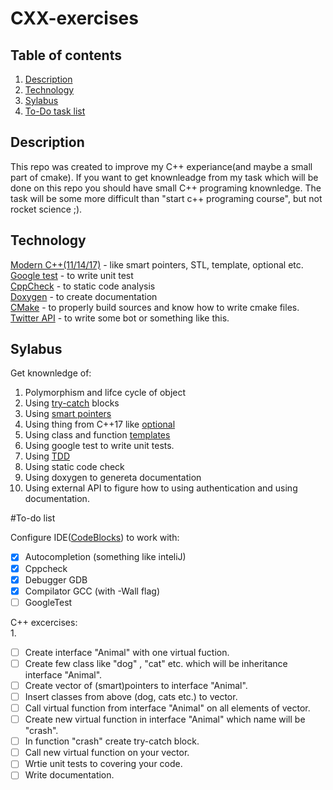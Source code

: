 # CXX-exercises

## Table of contents
1. [ Description ](#repo)
2. [ Technology ](#tech)
3. [ Sylabus ](#syl)
4. [ To-Do task list ](#todo)


<a name="repo"></a>
## Description

This repo was created to improve my C++ experiance(and maybe a small part of cmake). If you want to get knownleadge from my task which will be done on this repo you should have small C++ programing knownledge. The task will be some more difficult than "start c++ programing course", but not rocket science ;).

<a name="tech"></a>
## Technology

[Modern C++(11/14/17)](https://en.cppreference.com/w/) - like smart pointers, STL, template, optional etc.<br />
[Google test](https://github.com/google/googletest) - to write unit test<br />
[CppCheck](https://cppcheck.sourceforge.io/) - to static code analysis<br />
[Doxygen](https://www.doxygen.nl/index.html) - to create documentation<br />
[CMake](https://cmake.org/) - to properly build sources and know how to write cmake files.<br />
[Twitter API](https://developer.twitter.com/en/docs/tools-and-libraries#cplusplus) - to write some bot or something like this.<br />

<a name="syl"></a>
## Sylabus
Get knownledge of:
1. Polymorphism and lifce cycle of object
2. Using [try-catch](https://en.cppreference.com/w/cpp/language/try_catch) blocks
3. Using [smart pointers](https://en.cppreference.com/book/intro/smart_pointers)
4. Using thing from C++17 like [optional](https://en.cppreference.com/w/cpp/utility/optional)
5. Using class and function [templates](https://en.cppreference.com/w/cpp/language/templates)
6. Using google test to write unit tests.
7. Using [TDD](https://en.wikipedia.org/wiki/Test-driven_development)
8. Using static code check
9. Using doxygen to genereta documentation 
10. Using external API to figure how to using authentication and using documentation.

<a name="todo"></a>
#To-do list

Configure IDE([CodeBlocks](https://www.codeblocks.org/)) to work with:
- [x] Autocompletion (something like inteliJ)
- [x] Cppcheck
- [x] Debugger GDB
- [x] Compilator GCC (with -Wall flag) 
- [ ] GoogleTest

C++ excercises:<br />
1.
- [ ] Create interface "Animal" with one virtual fuction.
- [ ] Create few class like "dog" , "cat" etc. which will be inheritance interface "Animal".
- [ ] Create vector of (smart)pointers to interface "Animal".
- [ ] Insert classes from above (dog, cats etc.) to vector.
- [ ] Call virtual function from interface "Animal" on all elements of vector.
- [ ] Create new virtual function in interface "Animal" which name will be "crash".
- [ ] In function "crash" create try-catch block.
- [ ] Call new virtual function on your vector.
- [ ] Wrtie unit tests to covering your code.
- [ ] Write documentation.
